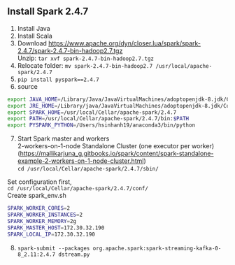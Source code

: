 ## Install Spark 2.4.7
1. Install Java
2. Install Scala
3. Download https://www.apache.org/dyn/closer.lua/spark/spark-2.4.7/spark-2.4.7-bin-hadoop2.7.tgz  
Unzip: ```tar xvf spark-2.4.7-bin-hadoop2.7.tgz```
4. Relocate folder: ```mv spark-2.4.7-bin-hadoop2.7 /usr/local/apache-spark/2.4.7```
5. ```pip install pyspark==2.4.7```
6. source  
```bash
export JAVA_HOME=/Library/Java/JavaVirtualMachines/adoptopenjdk-8.jdk/Contents/Home
export JRE_HOME=/Library/java/JavaVirtualMachines/adoptopenjdk-8.jdk/Contents/Home/jre/
export SPARK_HOME=/usr/local/Cellar/apache-spark/2.4.7
export PATH=/usr/local/Cellar/apache-spark/2.4.7/bin:$PATH
export PYSPARK_PYTHON=/Users/hsinhanh19/anaconda3/bin/python
```

7. Start Spark master and workers  
  2-workers-on-1-node Standalone Cluster (one executor per worker)  
  (https://mallikarjuna_g.gitbooks.io/spark/content/spark-standalone-example-2-workers-on-1-node-cluster.html)  
  ```cd /usr/local/Cellar/apache-spark/2.4.7/sbin/```  
  
  Set configuration first,  
  ```cd /usr/local/Cellar/apache-spark/2.4.7/conf/```  
  Create spark_env.sh  
  ```bash
  SPARK_WORKER_CORES=2
  SPARK_WORKER_INSTANCES=2
  SPARK_WORKER_MEMORY=2g
  SPARK_MASTER_HOST=172.30.32.190
  SPARK_LOCAL_IP=172.30.32.190
  ```
  
8. ```spark-submit --packages org.apache.spark:spark-streaming-kafka-0-8_2.11:2.4.7 dstream.py```
